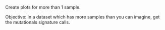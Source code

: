 Create plots for more than 1 sample.

Objective:
In a dataset which has more samples than you can imagine, get the mutationals signature calls.
